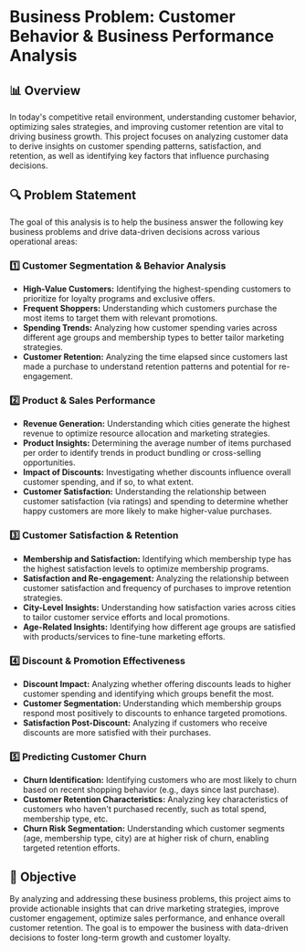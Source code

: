 # Business Problem: Customer Behavior & Business Performance Analysis

## 📊 Overview
In today's competitive retail environment, understanding customer behavior, optimizing sales strategies, and improving customer retention are vital to driving business growth. This project focuses on analyzing customer data to derive insights on customer spending patterns, satisfaction, and retention, as well as identifying key factors that influence purchasing decisions.

## 🔍 Problem Statement
The goal of this analysis is to help the business answer the following key business problems and drive data-driven decisions across various operational areas:

### 1️⃣ Customer Segmentation & Behavior Analysis
- **High-Value Customers:** Identifying the highest-spending customers to prioritize for loyalty programs and exclusive offers.
- **Frequent Shoppers:** Understanding which customers purchase the most items to target them with relevant promotions.
- **Spending Trends:** Analyzing how customer spending varies across different age groups and membership types to better tailor marketing strategies.
- **Customer Retention:** Analyzing the time elapsed since customers last made a purchase to understand retention patterns and potential for re-engagement.

### 2️⃣ Product & Sales Performance
- **Revenue Generation:** Understanding which cities generate the highest revenue to optimize resource allocation and marketing strategies.
- **Product Insights:** Determining the average number of items purchased per order to identify trends in product bundling or cross-selling opportunities.
- **Impact of Discounts:** Investigating whether discounts influence overall customer spending, and if so, to what extent.
- **Customer Satisfaction:** Understanding the relationship between customer satisfaction (via ratings) and spending to determine whether happy customers are more likely to make higher-value purchases.

### 3️⃣ Customer Satisfaction & Retention
- **Membership and Satisfaction:** Identifying which membership type has the highest satisfaction levels to optimize membership programs.
- **Satisfaction and Re-engagement:** Analyzing the relationship between customer satisfaction and frequency of purchases to improve retention strategies.
- **City-Level Insights:** Understanding how satisfaction varies across cities to tailor customer service efforts and local promotions.
- **Age-Related Insights:** Identifying how different age groups are satisfied with products/services to fine-tune marketing efforts.

### 4️⃣ Discount & Promotion Effectiveness
- **Discount Impact:** Analyzing whether offering discounts leads to higher customer spending and identifying which groups benefit the most.
- **Customer Segmentation:** Understanding which membership groups respond most positively to discounts to enhance targeted promotions.
- **Satisfaction Post-Discount:** Analyzing if customers who receive discounts are more satisfied with their purchases.

### 5️⃣ Predicting Customer Churn
- **Churn Identification:** Identifying customers who are most likely to churn based on recent shopping behavior (e.g., days since last purchase).
- **Customer Retention Characteristics:** Analyzing key characteristics of customers who haven't purchased recently, such as total spend, membership type, etc.
- **Churn Risk Segmentation:** Understanding which customer segments (age, membership type, city) are at higher risk of churn, enabling targeted retention efforts.

## 🎯 Objective
By analyzing and addressing these business problems, this project aims to provide actionable insights that can drive marketing strategies, improve customer engagement, optimize sales performance, and enhance overall customer retention. The goal is to empower the business with data-driven decisions to foster long-term growth and customer loyalty.

